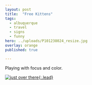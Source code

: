 ```yaml
---
layout: post
title:  "Free Kittens"
tags:
  - albuquerque
  - travel
  - signs
  - funny
hero: ../uploads/P101238024_resize.jpg
overlay: orange
published: true

---
```


Playing with focus and color.

[![just over there](../uploads/P101238024_resize.jpg){:.lead}](../uploads/P101238024.jpg)